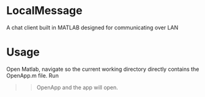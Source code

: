 # LocalMessage
A chat client built in MATLAB designed for communicating over LAN

# Usage
Open Matlab, navigate so the current working directory directly contains the OpenApp.m file.
Run
>> OpenApp
and the app will open.
